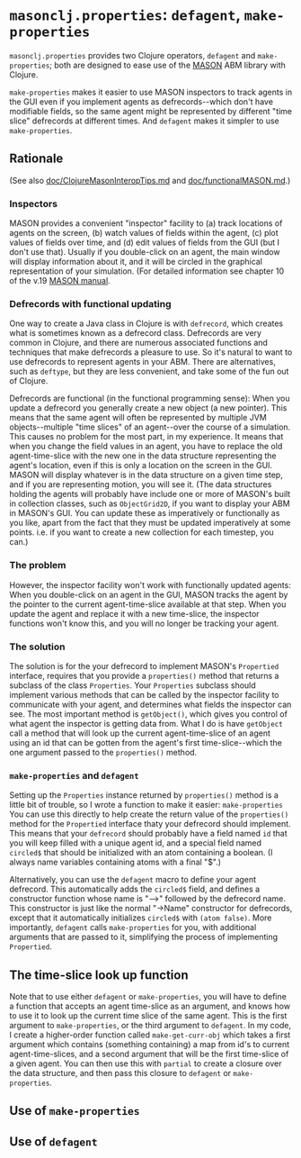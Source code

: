 `masonclj.properties`: `defagent`, `make-properties`
===

`masonclj.properties` provides two Clojure operators, `defagent` and
`make-properties`; both are designed to ease use of 
the [MASON](https://cs.gmu.edu/~eclab/projects/mason) ABM library with 
Clojure.  

`make-properties` makes it easier to use MASON inspectors to
track agents in the GUI even if you implement agents as defrecords--which 
don't have modifiable fields, so the same agent might be
represented by different "time slice" defrecords at different times.
And `defagent` makes it simpler to use `make-properties`.

## Rationale

(See also
[doc/ClojureMasonInteropTips.md](https://github.com/mars0i/masonclj/blob/master/doc/ClojureMASONinteropTips.md) and
[doc/functionalMASON.md](https://github.com/mars0i/masonclj/blob/master/doc/functionalMASON.md).)

### Inspectors

MASON provides a convenient "inspector" facility to (a) track locations
of agents on the screen, (b) watch values of fields within the agent,
(c) plot values of fields over time, and (d) edit values of fields from
the GUI (but I don't use that).  Usually if you double-click on an
agent, the main window will display information about it, and it will be
circled in the graphical representation of your simulation.  (For detailed
information see chapter 10 of the v.19 [MASON
manual](https://cs.gmu.edu/~eclab/projects/mason/manual.pdf).

### Defrecords with functional updating

One way to create a Java class in Clojure is with `defrecord`, which
creates what is sometimes known as a defrecord class.  Defrecords are
very common in Clojure, and there are numerous associated functions and
techniques that make defrecords a pleasure to use.  So it's natural to
want to use defrecords to represent agents in your ABM.  There are
alternatives, such as `deftype`, but they are less convenient, and take
some of the fun out of Clojure.

Defrecords are functional (in the functional programming sense): When
you update a defrecord you generally create a new object (a new
pointer).  This means that the same agent will often be represented by
multiple JVM objects--multiple "time slices" of an agent--over the
course of a simulation.  This causes no problem for the most part, in my
experience.  It means that when you change the field values in an agent,
you have to replace the old agent-time-slice with the new one in the
data structure representing the agent's location, even if this is only a
location on the screen in the GUI.  MASON will display whatever is in
the data structure on a given time step, and if you are representing
motion, you will see it.  (The data structures holding the agents will
probably have include one or more of MASON's built in collection
classes, such as `ObjectGrid2D`, if you want to display your ABM in
MASON's GUI.  You can update these as imperatively or functionally as
you like, apart from the fact that they must be updated imperatively at
some points.  i.e. if you want to create a new collection for each
timestep, you can.)

### The problem

However, the inspector facility won't work with functionally updated
agents: When you double-click on an agent in the GUI, MASON tracks the
agent by the pointer to the current agent-time-slice available at that
step.  When you update the agent and replace it with a new time-slice,
the inspector functions won't know this, and you will no longer be
tracking your agent.

### The solution

The solution is for the your defrecord to implement MASON's `Propertied`
interface, requires that you provide a `properties()` method that
returns a subclass of the class `Properties`.  Your `Properties`
subclass should implement various methods that can be called by the
inspector facility to communicate with your agent, and determines what
fields the inspector can see.  The most important method is
`getObject()`, which gives you control of what agent the inspector is
getting data from.  What I do is have `getObject` call a method that
will look up the current agent-time-slice of an agent using an id that
can be gotten from the agent's first time-slice--which the one argument
passed to the `properties()` method.

### `make-properties` and `defagent`

Setting up the `Properties` instance returned by `properties()` method
is a little bit of trouble, so I wrote a function to make it easier: ```
make-properties ``` You can use this directly to help create the return
value of the `properties()` method for the `Propertied` interface thaty
your defrecord should implement.  This means that your `defrecord`
should probably have a field named `id` that you will keep filled with a
unique agent id, and a special field named `circled$` that should be
initialized with an atom containing a boolean.  (I always name variables
containing atoms with a final "$".)

Alternatively, you can use the `defagent` macro to define your agent
defrecord.  This automatically adds the `circled$` field, and defines 
a constructor function whose name is "-->" followed by the defrecord
name.  This constructor is just like the normal "->Name" constructor for
defrecords, except that it automatically initializes `circled$` with
`(atom false)`.  More importantly, `defagent` calls `make-properties`
for you, with additional arguments that are passed to it, simplifying
the process of implementing `Propertied`.

## The time-slice look up function

Note that to use either `defagent` or `make-properties`, you will have
to define a function that accepts an agent time-slice as an argument,
and knows how to use it to look up the current time slice of the same
agent.  This is the first argument to `make-properties`, or the third
argument to `defagent`.  In my code, I create a higher-order function
called `make-get-curr-obj` which takes a first argument which contains
(something containing) a map from id's to current agent-time-slices, and
a second argument that will be the first time-slice of a given agent.
You can then use this with `partial` to create a closure over the data
structure, and then pass this closure to `defagent` or
`make-properties`.

## Use of `make-properties`



## Use of `defagent`
